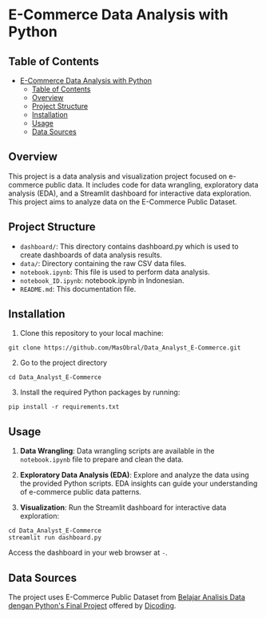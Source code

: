 # E-Commerce Data Analysis with Python

## Table of Contents
- [E-Commerce Data Analysis with Python](#e-commerce-data-analysis-with-python)
  - [Table of Contents](#table-of-contents)
  - [Overview](#overview)
  - [Project Structure](#project-structure)
  - [Installation](#installation)
  - [Usage](#usage)
  - [Data Sources](#data-sources)

## Overview
This project is a data analysis and visualization project focused on e-commerce public data. It includes code for data wrangling, exploratory data analysis (EDA), and a Streamlit dashboard for interactive data exploration. This project aims to analyze data on the E-Commerce Public Dataset.

## Project Structure
- `dashboard/`: This directory contains dashboard.py which is used to create dashboards of data analysis results.
- `data/`: Directory containing the raw CSV data files.
- `notebook.ipynb`: This file is used to perform data analysis.
- `notebook_ID.ipynb`: notebook.ipynb in Indonesian.
- `README.md`: This documentation file.

## Installation
1. Clone this repository to your local machine:
```
git clone https://github.com/MasObral/Data_Analyst_E-Commerce.git
```
2. Go to the project directory
```
cd Data_Analyst_E-Commerce
```
3. Install the required Python packages by running:
```
pip install -r requirements.txt
```

## Usage
1. **Data Wrangling**: Data wrangling scripts are available in the `notebook.ipynb` file to prepare and clean the data.

2. **Exploratory Data Analysis (EDA)**: Explore and analyze the data using the provided Python scripts. EDA insights can guide your understanding of e-commerce public data patterns.

3. **Visualization**: Run the Streamlit dashboard for interactive data exploration:

```
cd Data_Analyst_E-Commerce
streamlit run dashboard.py
```
Access the dashboard in your web browser at `-`.

## Data Sources
The project uses E-Commerce Public Dataset from [Belajar Analisis Data dengan Python's Final Project](https://colab.research.google.com/drive/1i9SVrfla_tZUT2Agw2CPl_Ly1CPHOLi6?usp=sharing) offered by [Dicoding](https://www.dicoding.com/).
